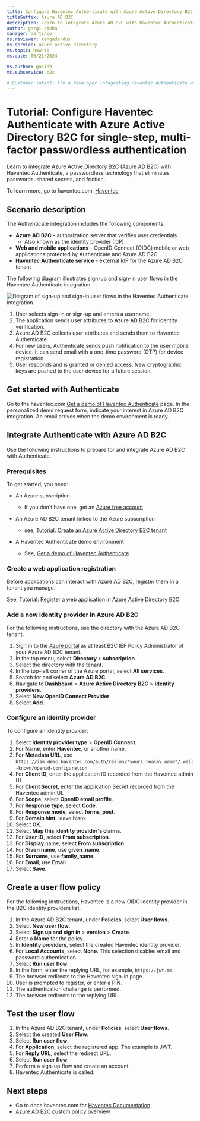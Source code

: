 ```yaml
---
title: Configure Haventec Authenticate with Azure Active Directory B2C for single-step, multi-factor passwordless authentication
titleSuffix: Azure AD B2C
description: Learn to integrate Azure AD B2C with Haventec Authenticate for multi-factor passwordless authentication
author: gargi-sinha
manager: martinco
ms.reviewer: kengaderdus
ms.service: azure-active-directory
ms.topic: how-to
ms.date: 06/21/2024

ms.author: gasinh
ms.subservice: b2c

# Customer intent: I'm a developer integrating Haventec Authenticate with Azure AD B2C. I need instructions to configure integration, so I can enable single-step, multi-factor passwordless authentication for my web and mobile applications.
---
```


# Tutorial: Configure Haventec Authenticate with Azure Active Directory B2C for single-step, multi-factor passwordless authentication

Learn to integrate Azure Active Directory B2C (Azure AD B2C) with Haventec Authenticate, a passwordless technology that eliminates passwords, shared secrets, and friction.

To learn more, go to haventec.com: [Haventec](https://www.haventec.com/)

## Scenario description

The Authenticate integration includes the following components:

* **Azure AD B2C** - authorization server that verifies user credentials
  * Also known as the identity provider (IdP)
* **Web and mobile applications** - OpenID Connect (OIDC) mobile or web applications protected by Authenticate and Azure AD B2C
* **Haventec Authenticate service** - external IdP for the Azure AD B2C tenant

The following diagram illustrates sign-up and sign-in user flows in the Haventec Authenticate integration.

   ![Diagram of sign-up and sign-in user flows in the Haventec Authenticate integration.](media/partner-haventec/partner-haventec-architecture-diagram.png)

1. User selects sign-in or sign-up and enters a username.
2. The application sends user attributes to Azure AD B2C for identity verification.
3. Azure AD B2C collects user attributes and sends them to Haventec Authenticate.
4. For new users, Authenticate sends push notification to the user mobile device. It can send email with a one-time password (OTP) for device registration.
5. User responds and is granted or denied access. New cryptographic keys are pushed to the user device for a future session.

## Get started with Authenticate

Go to the haventec.com [Get a demo of Haventec Authenticate](https://www.haventec.com/products/get-started) page. In the personalized demo request form, indicate your interest in Azure AD B2C integration. An email arrives when the demo environment is ready.  

## Integrate Authenticate with Azure AD B2C

Use the following instructions to prepare for and integrate Azure AD B2C with Authenticate. 

### Prerequisites

To get started, you need:

* An Azure subscription

  * If you don't have one, get an [Azure free account](https://azure.microsoft.com/free/)
* An Azure AD B2C tenant linked to the Azure subscription
  * see, [Tutorial: Create an Azure Active Directory B2C tenant](tutorial-create-tenant.md)
* A Haventec Authenticate demo environment
  * See, [Get a demo of Haventec Authenticate](https://www.haventec.com/products/get-started)

### Create a web application registration

Before applications can interact with Azure AD B2C, register them in a tenant you manage. 

See, [Tutorial: Register a web application in Azure Active Directory B2C](tutorial-register-applications.md)

### Add a new identity provider in Azure AD B2C

For the following instructions, use the directory with the Azure AD B2C tenant.

1. Sign in to the [Azure portal](https://portal.azure.com/#home) as at least B2C IEF Policy Administrator of your Azure AD B2C tenant.
2. In the top menu, select **Directory + subscription**.
3. Select the directory with the tenant.
4. In the top-left corner of the Azure portal, select **All services**.
5. Search for and select **Azure AD B2C**.
6. Navigate to **Dashboard** > **Azure Active Directory B2C** > **Identity providers**.
7. Select **New OpenID Connect Provider**.
8. Select **Add**.

### Configure an identity provider

To configure an identity provider:

1. Select **Identity provider type** > **OpenID Connect**.
2. For **Name**, enter **Haventec**, or another name.
3. For **Metadata URL**, use `https://iam.demo.haventec.com/auth/realms/*your\_realm\_name*/.well-known/openid-configuration`.
4. For **Client ID**, enter the application ID recorded from the Haventec admin UI.
5. For **Client Secret**, enter the application Secret recorded from the Haventec admin UI.
6. For **Scope**, select **OpenID email profile**.
7. For **Response type**, select **Code**.
8. For **Response mode**, select **forms_post**.
9. For **Domain hint**, leave blank. 
10. Select **OK**.
11. Select **Map this identity provider's claims**.
12. For **User ID**, select **From subscription**.
13. For **Display** name, select **From subscription**.
14. For **Given name**, use **given_name**.
15. For **Surname**, use **family_name**.
16. For **Email**, use **Email**.
17. Select **Save**.

## Create a user flow policy

For the following instructions, Haventec is a new OIDC identity provider in the B2C identity providers list.

1. In the Azure AD B2C tenant, under **Policies**, select **User flows**.
2. Select **New user flow**.
3. Select **Sign up and sign in** > **version** > **Create**.
4. Enter a **Name** for the policy.
5. In **Identity providers**, select the created Haventec identity provider.
6. For **Local Accounts**, select **None**. This selection disables email and password authentication.
7. Select **Run user flow**.
8. In the form, enter the replying URL, for example, `https://jwt.ms`.
9. The browser redirects to the Haventec sign-in page.
10. User is prompted to register, or enter a PIN.
11. The authentication challenge is performed.
12. The browser redirects to the replying URL.

## Test the user flow

1. In the Azure AD B2C tenant, under **Policies**, select **User flows**.
2. Select the created **User Flow**.
3. Select **Run user flow**.
4. For **Application**, select the registered app. The example is JWT.
5. For **Reply URL**, select the redirect URL.
6. Select **Run user flow**.
7. Perform a sign-up flow and create an account.
8. Haventec Authenticate is called.

## Next steps

* Go to docs.haventec.com for [Haventec Documentation](https://www.haventec.com/)
* [Azure AD B2C custom policy overview](custom-policy-overview.md)
